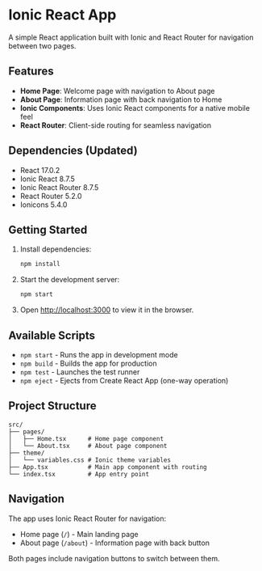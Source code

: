 # Ionic React App

A simple React application built with Ionic and React Router for navigation between two pages.

## Features

- **Home Page**: Welcome page with navigation to About page
- **About Page**: Information page with back navigation to Home
- **Ionic Components**: Uses Ionic React components for a native mobile feel
- **React Router**: Client-side routing for seamless navigation

## Dependencies (Updated)

- React 17.0.2
- Ionic React 8.7.5
- Ionic React Router 8.7.5
- React Router 5.2.0
- Ionicons 5.4.0

## Getting Started

1. Install dependencies:
   ```bash
   npm install
   ```

2. Start the development server:
   ```bash
   npm start
   ```

3. Open [http://localhost:3000](http://localhost:3000) to view it in the browser.

## Available Scripts

- `npm start` - Runs the app in development mode
- `npm build` - Builds the app for production
- `npm test` - Launches the test runner
- `npm eject` - Ejects from Create React App (one-way operation)

## Project Structure

```
src/
├── pages/
│   ├── Home.tsx      # Home page component
│   └── About.tsx     # About page component
├── theme/
│   └── variables.css # Ionic theme variables
├── App.tsx           # Main app component with routing
└── index.tsx         # App entry point
```

## Navigation

The app uses Ionic React Router for navigation:
- Home page (`/`) - Main landing page
- About page (`/about`) - Information page with back button

Both pages include navigation buttons to switch between them.

